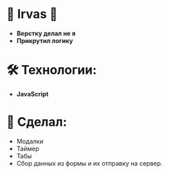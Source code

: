 # :open_file_folder: Irvas :open_file_folder:
- **Верстку делал не я** 
- **Прикрутил логику** 

# 🛠 Технологии:

- **JavaScript**

# :scroll: Сделал:
- Модалки 
- Таймер
- Табы
- Сбор данных из формы и их отправку на сервер. 
